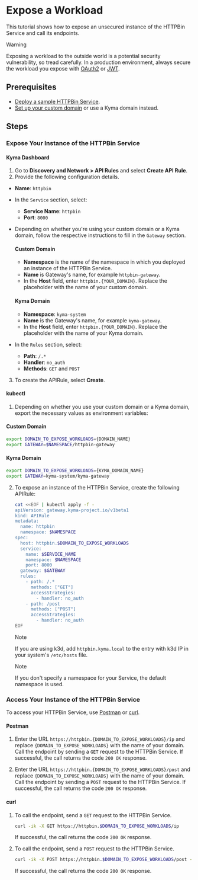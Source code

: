 # Expose a Workload

This tutorial shows how to expose an unsecured instance of the HTTPBin Service and call its endpoints.

> [!WARNING]
>  Exposing a workload to the outside world is a potential security vulnerability, so tread carefully. In a production environment, always secure the workload you expose with [OAuth2](../01-50-expose-and-secure-a-workload/01-50-expose-and-secure-workload-oauth2.md) or [JWT](../01-50-expose-and-secure-a-workload/01-52-expose-and-secure-workload-jwt.md).

## Prerequisites

* [Deploy a sample HTTPBin Service](../01-00-create-workload.md).
* [Set up your custom domain](../01-10-setup-custom-domain-for-workload.md) or use a Kyma domain instead. 

## Steps

### Expose Your Instance of the HTTPBin Service

<!-- tabs:start -->
#### **Kyma Dashboard**

1. Go to **Discovery and Network > API Rules** and select **Create API Rule**. 
2. Provide the following configuration details.
  - **Name**: `httpbin`
  - In the `Service` section, select:
    - **Service Name**: `httpbin`
    - **Port**: `8000`
  - Depending on whether you're using your custom domain or a Kyma domain, follow the respective instructions to fill in the `Gateway` section.
    <!-- tabs:start -->
    #### **Custom Domain**
    - **Namespace** is the name of the namespace in which you deployed an instance of the HTTPBin Service. 
    - **Name** is Gateway's name, for example `httpbin-gateway`. 
    - In the **Host** field, enter `httpbin.{YOUR_DOMAIN}`. Replace the placeholder with the name of your custom domain.

    #### **Kyma Domain**
    - **Namespace**: `kyma-system`
    - **Name** is the Gateway's name, for example `kyma-gateway`. 
    - In the **Host** field, enter `httpbin.{YOUR_DOMAIN}`. Replace the placeholder with the name of your Kyma domain.
    <!-- tabs:end -->
  - In the `Rules` section, select:
    - **Path**: `/.*`
    - **Handler**: `no_auth`
    - **Methods**: `GET` and `POST`
  
3. To create the APIRule, select **Create**.

#### **kubectl**

1. Depending on whether you use your custom domain or a Kyma domain, export the necessary values as environment variables:
  
  <!-- tabs:start -->
  #### **Custom Domain**
      
  ```bash
  export DOMAIN_TO_EXPOSE_WORKLOADS={DOMAIN_NAME}
  export GATEWAY=$NAMESPACE/httpbin-gateway
  ```
  #### **Kyma Domain**

  ```bash
  export DOMAIN_TO_EXPOSE_WORKLOADS={KYMA_DOMAIN_NAME}
  export GATEWAY=kyma-system/kyma-gateway
  ```
  <!-- tabs:end -->

2. To expose an instance of the HTTPBin Service, create the following APIRule:

    ```bash
    cat <<EOF | kubectl apply -f -
    apiVersion: gateway.kyma-project.io/v1beta1
    kind: APIRule
    metadata:
      name: httpbin
      namespace: $NAMESPACE
    spec:
      host: httpbin.$DOMAIN_TO_EXPOSE_WORKLOADS
      service:
        name: $SERVICE_NAME
        namespace: $NAMESPACE
        port: 8000
      gateway: $GATEWAY
      rules:
        - path: /.*
          methods: ["GET"]
          accessStrategies:
            - handler: no_auth
        - path: /post
          methods: ["POST"]
          accessStrategies:
            - handler: no_auth
    EOF
    ```
  
    > [!NOTE]
    > If you are using k3d, add `httpbin.kyma.local` to the entry with k3d IP in your system's `/etc/hosts` file. 

    > [!NOTE]
    > If you don't specify a namespace for your Service, the default namespace is used.

<!-- tabs:end -->

### Access Your Instance of the HTTPBin Service
To access your HTTPBin Service, use [Postman](https://www.postman.com) or [curl](https://curl.se).

<!-- tabs:start -->
#### **Postman**

1. Enter the URL `https://httpbin.{DOMAIN_TO_EXPOSE_WORKLOADS}/ip` and replace `{DOMAIN_TO_EXPOSE_WORKLOADS}` with the name of your domain. Call the endpoint by sending a `GET` request to the HTTPBin Service. If successful, the call returns the code `200 OK` response.

2. Enter the URL `https://httpbin.{DOMAIN_TO_EXPOSE_WORKLOADS}/post` and replace `{DOMAIN_TO_EXPOSE_WORKLOADS}` with the name of your domain. Call the endpoint by sending a `POST` request to the HTTPBin Service. If successful, the call returns the code `200 OK` response.

#### **curl**

1. To call the endpoint, send a `GET` request to the HTTPBin Service.

    ```bash
    curl -ik -X GET https://httpbin.$DOMAIN_TO_EXPOSE_WORKLOADS/ip
    ```
    If successful, the call returns the code `200 OK` response.

2. To call the endpoint, send a `POST` request to the HTTPBin Service.

    ```bash
    curl -ik -X POST https://httpbin.$DOMAIN_TO_EXPOSE_WORKLOADS/post -d "test data"
    ```
    If successful, the call returns the code `200 OK` response.

<!-- tabs:end -->